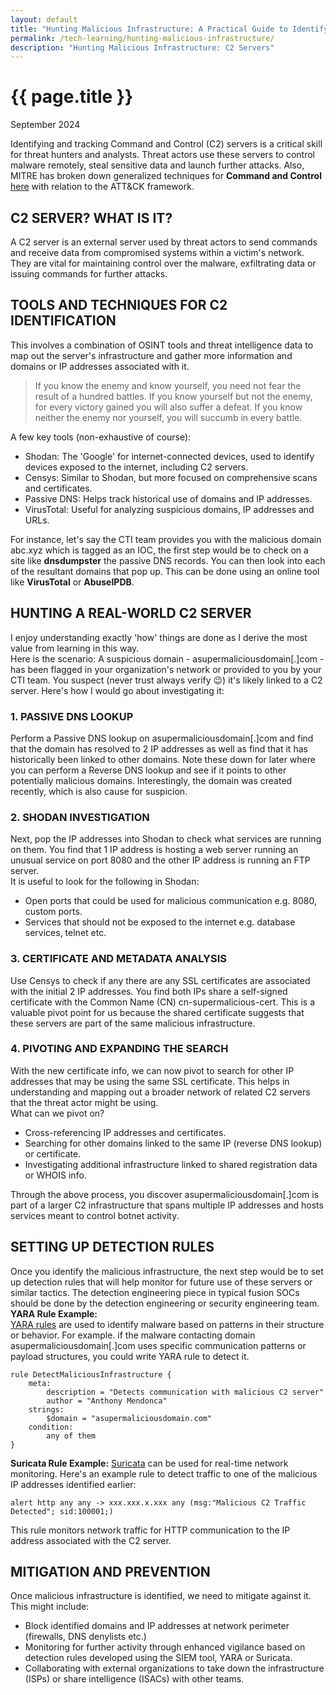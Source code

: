 ```yaml
---
layout: default
title: "Hunting Malicious Infrastructure: A Practical Guide to Identifying and Tracking C2 Servers"
permalink: /tech-learning/hunting-malicious-infrastructure/
description: "Hunting Malicious Infrastructure: C2 Servers"
---
```

<h1>{{ page.title }}</h1>
<p class="subtitle">September 2024</p>
<!-- <div style="text-align: center;">
    <img src="/images/hmi.jpeg" alt="hmi" title="hmi">
</div> -->

Identifying and tracking Command and Control (C2) servers is a critical skill for threat hunters and analysts. Threat actors use these servers to control malware remotely, steal sensitive data and launch further attacks. Also, MITRE has broken down generalized techniques for **Command and Control** [here](https://attack.mitre.org/tactics/TA0011/) with relation to the ATT&CK framework.  

## C2 SERVER? WHAT IS IT?
A C2 server is an external server used by threat actors to send commands and receive data from compromised systems within a victim's network. They are vital for maintaining control over the malware, exfiltrating data or issuing commands for further attacks.    

## TOOLS AND TECHNIQUES FOR C2 IDENTIFICATION
This involves a combination of OSINT tools and threat intelligence data to map out the server's infrastructure and gather more information and domains or IP addresses associated with it.  

> If you know the enemy and know yourself, you need not fear the result of a hundred battles. If you know yourself but not the enemy, for every victory gained you will also suffer a defeat. If you know neither the enemy nor yourself, you will succumb in every battle.  

A few key tools (non-exhaustive of course):
- Shodan: The 'Google' for internet-connected devices, used to identify devices exposed to the internet, including C2 servers.
- Censys: Similar to Shodan, but more focused on comprehensive scans and certificates.
- Passive DNS: Helps track historical use of domains and IP addresses.
- VirusTotal: Useful for analyzing suspicious domains, IP addresses and URLs.  

For instance, let's say the CTI team provides you with the malicious domain abc.xyz which is tagged as an IOC, the first step would be to check on a site like **dnsdumpster** the passive DNS records. You can then look into each of the resultant domains that pop up. This can be done using an online tool like **VirusTotal** or **AbuseIPDB**.  

## HUNTING A REAL-WORLD C2 SERVER
I enjoy understanding exactly 'how' things are done as I derive the most value from learning in this way.  
Here is the scenario: A suspicious domain - asupermaliciousdomain\[.\]com - has been flagged in your organization's network or provided to you by your CTI team. You suspect (never trust always verify 😉) it's likely linked to a C2 server. Here's how I would go about investigating it:  

### 1. PASSIVE DNS LOOKUP
Perform a Passive DNS lookup on asupermaliciousdomain\[.\]com and find that the domain has resolved to 2 IP addresses as well as find that it has historically been linked to other domains. Note these down for later where you can perform a Reverse DNS lookup and see if it points to other potentially malicious domains. Interestingly, the domain was created recently, which is also cause for suspicion.  

### 2. SHODAN INVESTIGATION
Next, pop the IP addresses into Shodan to check what services are running on them. You find that 1 IP address is hosting a web server running an unusual service on port 8080 and the other IP address is running an FTP server.  
It is useful to look for the following in Shodan:  
- Open ports that could be used for malicious communication e.g. 8080, custom ports.  
- Services that should not be exposed to the internet e.g. database services, telnet etc.  

### 3. CERTIFICATE AND METADATA ANALYSIS
Use Censys to check if any there are any SSL certificates are associated with the initial 2 IP addresses. You find both IPs share a self-signed certificate with the Common Name (CN) cn-supermalicious-cert. This is a valuable pivot point for us because the shared certificate suggests that these servers are part of the same malicious infrastructure.  

### 4. PIVOTING AND EXPANDING THE SEARCH
With the new certificate info, we can now pivot to search for other IP addresses that may be using the same SSL certificate. This helps in understanding and mapping out a broader network of related  C2 servers that the threat actor might be using.  
What can we pivot on?  
- Cross-referencing IP addresses and certificates.
- Searching for other domains linked to the same IP (reverse DNS lookup) or certificate.
- Investigating additional infrastructure linked to shared registration data or WHOIS info.  

Through the above process, you discover asupermaliciousdomain\[.\]com is part of a larger C2 infrastructure that spans multiple IP addresses and hosts services meant to control botnet activity.  

## SETTING UP DETECTION RULES
Once you identify the malicious infrastructure, the next step would be to set up detection rules that will help monitor for future use of these servers or similar tactics. The detection engineering piece in typical fusion SOCs should be done by the detection engineering or security engineering team.  
**YARA Rule Example:**  
[YARA rules](https://yara.readthedocs.io/en/stable/writingrules.html) are used to identify malware based on patterns in their structure or behavior. For example. if the malware contacting domain asupermaliciousdomain\[.\]com uses specific communication patterns or payload structures, you could write YARA rule to detect it.  
```
rule DetectMaliciousInfrastructure {
    meta:
        description = "Detects communication with malicious C2 server"
        author = "Anthony Mendonca"
    strings:
        $domain = "asupermaliciousdomain.com"
    condition:
        any of them
}
```
  
**Suricata Rule Example:**
[Suricata](https://docs.suricata.io/en/latest/rules/index.html) can be used for real-time network monitoring. Here's an example rule to detect traffic to one of the malicious IP addresses identified earlier:  
```
alert http any any -> xxx.xxx.x.xxx any (msg:"Malicious C2 Traffic Detected"; sid:100001;)
```  
This rule monitors network traffic for HTTP communication to the IP address associated with the C2 server.  

## MITIGATION AND PREVENTION
Once malicious infrastructure is identified, we need to mitigate against it. This might include:  
- Block identified domains and IP addresses at network perimeter (firewalls, DNS denylists etc.)
- Monitoring for further activity through enhanced vigilance based on detection rules developed using the SIEM tool, YARA or Suricata.
- Collaborating with external organizations to take down the infrastructure (ISPs) or share intelligence (ISACs) with other teams.  
